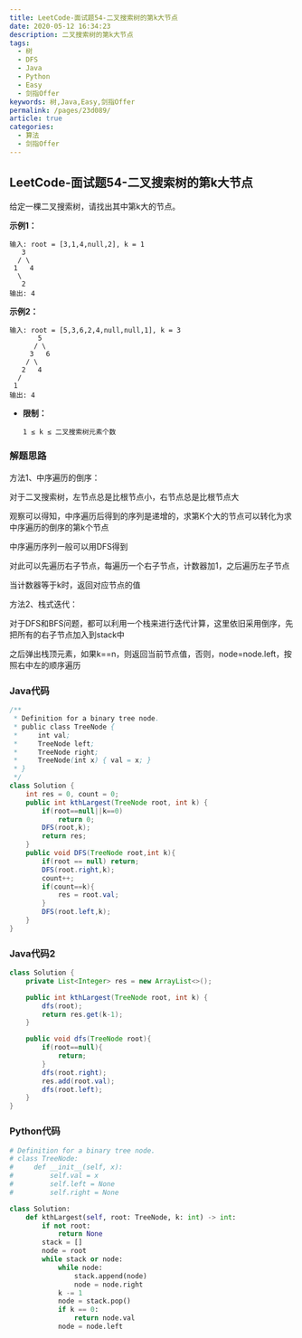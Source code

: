 ```yaml
---
title: LeetCode-面试题54-二叉搜索树的第k大节点
date: 2020-05-12 16:34:23
description: 二叉搜索树的第k大节点
tags: 
  - 树
  - DFS
  - Java
  - Python
  - Easy
  - 剑指Offer
keywords: 树,Java,Easy,剑指Offer
permalink: /pages/23d089/
article: true
categories: 
  - 算法
  - 剑指Offer
---
```


## LeetCode-面试题54-二叉搜索树的第k大节点 

给定一棵二叉搜索树，请找出其中第k大的节点。

 <!--more-->

**示例1：**

```
输入: root = [3,1,4,null,2], k = 1
   3
  / \
 1   4
  \
   2
输出: 4
```

**示例2：**

```
输入: root = [5,3,6,2,4,null,null,1], k = 3
       5
      / \
     3   6
    / \
   2   4
  /
 1
输出: 4
```

- **限制：**

  `1 ≤ k ≤ 二叉搜索树元素个数`

### 解题思路

方法1、中序遍历的倒序：

对于二叉搜索树，左节点总是比根节点小，右节点总是比根节点大

观察可以得知，中序遍历后得到的序列是递增的，求第K个大的节点可以转化为求中序遍历的倒序的第k个节点

中序遍历序列一般可以用DFS得到

对此可以先遍历右子节点，每遍历一个右子节点，计数器加1，之后遍历左子节点

当计数器等于k时，返回对应节点的值

方法2、栈式迭代：

对于DFS和BFS问题，都可以利用一个栈来进行迭代计算，这里依旧采用倒序，先把所有的右子节点加入到stack中

之后弹出栈顶元素，如果k==n，则返回当前节点值，否则，node=node.left，按照右中左的顺序遍历

### Java代码

```java
/**
 * Definition for a binary tree node.
 * public class TreeNode {
 *     int val;
 *     TreeNode left;
 *     TreeNode right;
 *     TreeNode(int x) { val = x; }
 * }
 */
class Solution {
    int res = 0, count = 0;
    public int kthLargest(TreeNode root, int k) {
        if(root==null||k==0)
            return 0;
        DFS(root,k);
        return res;
    }
    public void DFS(TreeNode root,int k){
        if(root == null) return;
        DFS(root.right,k);
        count++;
        if(count==k){
            res = root.val;
        }
        DFS(root.left,k);
    }
}
```

### Java代码2
```java
class Solution {
    private List<Integer> res = new ArrayList<>();

    public int kthLargest(TreeNode root, int k) {
        dfs(root);
        return res.get(k-1);
    }

    public void dfs(TreeNode root){
        if(root==null){
            return;
        }
        dfs(root.right);
        res.add(root.val);
        dfs(root.left);
    }
}
```

### Python代码

```python
# Definition for a binary tree node.
# class TreeNode:
#     def __init__(self, x):
#         self.val = x
#         self.left = None
#         self.right = None

class Solution:
    def kthLargest(self, root: TreeNode, k: int) -> int:
        if not root:
            return None
        stack = []
        node = root
        while stack or node:
            while node:
                stack.append(node)
                node = node.right
            k -= 1
            node = stack.pop()
            if k == 0:
                return node.val
            node = node.left
```

